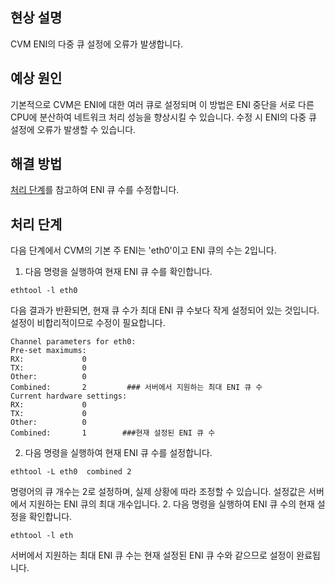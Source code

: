 ## 현상 설명
CVM ENI의 다중 큐 설정에 오류가 발생합니다.

## 예상 원인
기본적으로 CVM은 ENI에 대한 여러 큐로 설정되며 이 방법은 ENI 중단을 서로 다른 CPU에 분산하여 네트워크 처리 성능을 향상시킬 수 있습니다. 수정 시 ENI의 다중 큐 설정에 오류가 발생할 수 있습니다.

## 해결 방법
[처리 단계](#ProcessingSteps)를 참고하여 ENI 큐 수를 수정합니다.


## 처리 단계[](id:ProcessingSteps)
다음 단계에서 CVM의 기본 주 ENI는 'eth0'이고 ENI 큐의 수는 2입니다.
1. 다음 명령을 실행하여 현재 ENI 큐 수를 확인합니다.
```
ethtool -l eth0
```
다음 결과가 반환되면, 현재 큐 수가 최대 ENI 큐 수보다 작게 설정되어 있는 것입니다. 설정이 비합리적이므로 수정이 필요합니다.
```
Channel parameters for eth0:
Pre-set maximums:
RX:             0
TX:             0
Other:          0
Combined:       2         ### 서버에서 지원하는 최대 ENI 큐 수
Current hardware settings:
RX:             0
TX:             0
Other:          0
Combined:       1        ###현재 설정된 ENI 큐 수
```
2. 다음 명령을 실행하여 현재 ENI 큐 수를 설정합니다.
```
ethtool -L eth0  combined 2
```
명령어의 큐 개수는 2로 설정하며, 실제 상황에 따라 조정할 수 있습니다. 설정값은 서버에서 지원하는 ENI 큐의 최대 개수입니다.
2. 다음 명령을 실행하여 ENI 큐 수의 현재 설정을 확인합니다.
```
ethtool -l eth
```
서버에서 지원하는 최대 ENI 큐 수는 현재 설정된 ENI 큐 수와 같으므로 설정이 완료됩니다.
